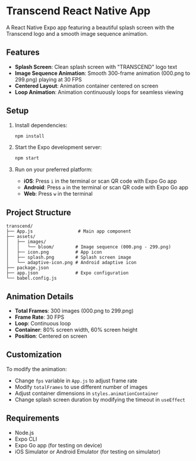 # Transcend React Native App

A React Native Expo app featuring a beautiful splash screen with the Transcend logo and a smooth image sequence animation.

## Features

- **Splash Screen**: Clean splash screen with "TRANSCEND" logo text
- **Image Sequence Animation**: Smooth 300-frame animation (000.png to 299.png) playing at 30 FPS
- **Centered Layout**: Animation container centered on screen
- **Loop Animation**: Animation continuously loops for seamless viewing

## Setup

1. Install dependencies:
   ```bash
   npm install
   ```

2. Start the Expo development server:
   ```bash
   npm start
   ```

3. Run on your preferred platform:
   - **iOS**: Press `i` in the terminal or scan QR code with Expo Go app
   - **Android**: Press `a` in the terminal or scan QR code with Expo Go app
   - **Web**: Press `w` in the terminal

## Project Structure

```
transcend/
├── App.js                 # Main app component
├── assets/
│   ├── images/
│   │   └── bloom/        # Image sequence (000.png - 299.png)
│   ├── icon.png          # App icon
│   ├── splash.png        # Splash screen image
│   └── adaptive-icon.png # Android adaptive icon
├── package.json
├── app.json              # Expo configuration
└── babel.config.js
```

## Animation Details

- **Total Frames**: 300 images (000.png to 299.png)
- **Frame Rate**: 30 FPS
- **Loop**: Continuous loop
- **Container**: 80% screen width, 60% screen height
- **Position**: Centered on screen

## Customization

To modify the animation:
- Change `fps` variable in `App.js` to adjust frame rate
- Modify `totalFrames` to use different number of images
- Adjust container dimensions in `styles.animationContainer`
- Change splash screen duration by modifying the timeout in `useEffect`

## Requirements

- Node.js
- Expo CLI
- Expo Go app (for testing on device)
- iOS Simulator or Android Emulator (for testing on simulator)
